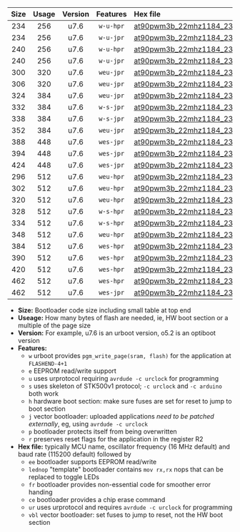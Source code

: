 |Size|Usage|Version|Features|Hex file|
|:-:|:-:|:-:|:-:|:--|
|234|256|u7.6|`w-u-hpr`|[at90pwm3b_22mhz1184_230400bps_ur.hex](https://raw.githubusercontent.com/stefanrueger/urboot/main//at90pwm3b_22mhz1184_230400bps_ur.hex)|
|234|256|u7.6|`w-u-jpr`|[at90pwm3b_22mhz1184_230400bps_ur_vbl.hex](https://raw.githubusercontent.com/stefanrueger/urboot/main//at90pwm3b_22mhz1184_230400bps_ur_vbl.hex)|
|240|256|u7.6|`w-u-hpr`|[at90pwm3b_22mhz1184_230400bps_lednop_ur.hex](https://raw.githubusercontent.com/stefanrueger/urboot/main//at90pwm3b_22mhz1184_230400bps_lednop_ur.hex)|
|240|256|u7.6|`w-u-jpr`|[at90pwm3b_22mhz1184_230400bps_lednop_ur_vbl.hex](https://raw.githubusercontent.com/stefanrueger/urboot/main//at90pwm3b_22mhz1184_230400bps_lednop_ur_vbl.hex)|
|300|320|u7.6|`weu-jpr`|[at90pwm3b_22mhz1184_230400bps_ee_ur_vbl.hex](https://raw.githubusercontent.com/stefanrueger/urboot/main//at90pwm3b_22mhz1184_230400bps_ee_ur_vbl.hex)|
|306|320|u7.6|`weu-jpr`|[at90pwm3b_22mhz1184_230400bps_ee_lednop_ur_vbl.hex](https://raw.githubusercontent.com/stefanrueger/urboot/main//at90pwm3b_22mhz1184_230400bps_ee_lednop_ur_vbl.hex)|
|324|384|u7.6|`weu-jpr`|[at90pwm3b_22mhz1184_230400bps_ee_lednop_fr_ur_vbl.hex](https://raw.githubusercontent.com/stefanrueger/urboot/main//at90pwm3b_22mhz1184_230400bps_ee_lednop_fr_ur_vbl.hex)|
|332|384|u7.6|`w-s-jpr`|[at90pwm3b_22mhz1184_230400bps_vbl.hex](https://raw.githubusercontent.com/stefanrueger/urboot/main//at90pwm3b_22mhz1184_230400bps_vbl.hex)|
|338|384|u7.6|`w-s-jpr`|[at90pwm3b_22mhz1184_230400bps_lednop_vbl.hex](https://raw.githubusercontent.com/stefanrueger/urboot/main//at90pwm3b_22mhz1184_230400bps_lednop_vbl.hex)|
|352|384|u7.6|`weu-jpr`|[at90pwm3b_22mhz1184_230400bps_ee_lednop_fr_ce_ur_vbl.hex](https://raw.githubusercontent.com/stefanrueger/urboot/main//at90pwm3b_22mhz1184_230400bps_ee_lednop_fr_ce_ur_vbl.hex)|
|388|448|u7.6|`wes-jpr`|[at90pwm3b_22mhz1184_230400bps_ee_vbl.hex](https://raw.githubusercontent.com/stefanrueger/urboot/main//at90pwm3b_22mhz1184_230400bps_ee_vbl.hex)|
|394|448|u7.6|`wes-jpr`|[at90pwm3b_22mhz1184_230400bps_ee_lednop_vbl.hex](https://raw.githubusercontent.com/stefanrueger/urboot/main//at90pwm3b_22mhz1184_230400bps_ee_lednop_vbl.hex)|
|424|448|u7.6|`wes-jpr`|[at90pwm3b_22mhz1184_230400bps_ee_lednop_fr_vbl.hex](https://raw.githubusercontent.com/stefanrueger/urboot/main//at90pwm3b_22mhz1184_230400bps_ee_lednop_fr_vbl.hex)|
|296|512|u7.6|`weu-hpr`|[at90pwm3b_22mhz1184_230400bps_ee_ur.hex](https://raw.githubusercontent.com/stefanrueger/urboot/main//at90pwm3b_22mhz1184_230400bps_ee_ur.hex)|
|302|512|u7.6|`weu-hpr`|[at90pwm3b_22mhz1184_230400bps_ee_lednop_ur.hex](https://raw.githubusercontent.com/stefanrueger/urboot/main//at90pwm3b_22mhz1184_230400bps_ee_lednop_ur.hex)|
|320|512|u7.6|`weu-hpr`|[at90pwm3b_22mhz1184_230400bps_ee_lednop_fr_ur.hex](https://raw.githubusercontent.com/stefanrueger/urboot/main//at90pwm3b_22mhz1184_230400bps_ee_lednop_fr_ur.hex)|
|328|512|u7.6|`w-s-hpr`|[at90pwm3b_22mhz1184_230400bps.hex](https://raw.githubusercontent.com/stefanrueger/urboot/main//at90pwm3b_22mhz1184_230400bps.hex)|
|334|512|u7.6|`w-s-hpr`|[at90pwm3b_22mhz1184_230400bps_lednop.hex](https://raw.githubusercontent.com/stefanrueger/urboot/main//at90pwm3b_22mhz1184_230400bps_lednop.hex)|
|348|512|u7.6|`weu-hpr`|[at90pwm3b_22mhz1184_230400bps_ee_lednop_fr_ce_ur.hex](https://raw.githubusercontent.com/stefanrueger/urboot/main//at90pwm3b_22mhz1184_230400bps_ee_lednop_fr_ce_ur.hex)|
|384|512|u7.6|`wes-hpr`|[at90pwm3b_22mhz1184_230400bps_ee.hex](https://raw.githubusercontent.com/stefanrueger/urboot/main//at90pwm3b_22mhz1184_230400bps_ee.hex)|
|390|512|u7.6|`wes-hpr`|[at90pwm3b_22mhz1184_230400bps_ee_lednop.hex](https://raw.githubusercontent.com/stefanrueger/urboot/main//at90pwm3b_22mhz1184_230400bps_ee_lednop.hex)|
|420|512|u7.6|`wes-hpr`|[at90pwm3b_22mhz1184_230400bps_ee_lednop_fr.hex](https://raw.githubusercontent.com/stefanrueger/urboot/main//at90pwm3b_22mhz1184_230400bps_ee_lednop_fr.hex)|
|462|512|u7.6|`wes-hpr`|[at90pwm3b_22mhz1184_230400bps_ee_lednop_fr_ce.hex](https://raw.githubusercontent.com/stefanrueger/urboot/main//at90pwm3b_22mhz1184_230400bps_ee_lednop_fr_ce.hex)|
|462|512|u7.6|`wes-jpr`|[at90pwm3b_22mhz1184_230400bps_ee_lednop_fr_ce_vbl.hex](https://raw.githubusercontent.com/stefanrueger/urboot/main//at90pwm3b_22mhz1184_230400bps_ee_lednop_fr_ce_vbl.hex)|

- **Size:** Bootloader code size including small table at top end
- **Useage:** How many bytes of flash are needed, ie, HW boot section or a multiple of the page size
- **Version:** For example, u7.6 is an urboot version, o5.2 is an optiboot version
- **Features:**
  + `w` urboot provides `pgm_write_page(sram, flash)` for the application at `FLASHEND-4+1`
  + `e` EEPROM read/write support
  + `u` uses urprotocol requiring `avrdude -c urclock` for programming
  + `s` uses skeleton of STK500v1 protocol; `-c urclock` and `-c arduino` both work
  + `h` hardware boot section: make sure fuses are set for reset to jump to boot section
  + `j` vector bootloader: uploaded applications *need to be patched externally*, eg, using `avrdude -c urclock`
  + `p` bootloader protects itself from being overwritten
  + `r` preserves reset flags for the application in the register R2
- **Hex file:** typically MCU name, oscillator frequency (16 MHz default) and baud rate (115200 default) followed by
  + `ee` bootloader supports EEPROM read/write
  + `lednop` "template" bootloader contains `mov rx,rx` nops that can be replaced to toggle LEDs
  + `fr` bootloader provides non-essential code for smoother error handing
  + `ce` bootloader provides a chip erase command
  + `ur` uses urprotocol and requires `avrdude -c urclock` for programming
  + `vbl` vector bootloader: set fuses to jump to reset, not the HW boot section

